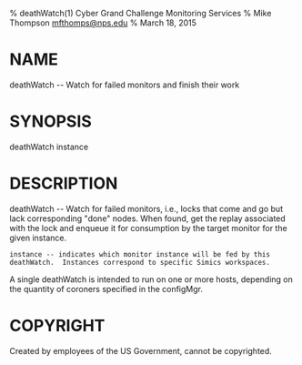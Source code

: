 % deathWatch(1) Cyber Grand Challenge Monitoring Services
% Mike Thompson <mfthomps@nps.edu>
% March 18, 2015
# NAME

deathWatch --  Watch for failed monitors and finish their work

# SYNOPSIS

deathWatch instance

# DESCRIPTION

deathWatch -- Watch for failed monitors, i.e., locks that come and go
    but lack corresponding "done" nodes.  When found, get the replay
    associated with the lock and enqueue it for consumption by
    the target monitor for the given instance.

    instance -- indicates which monitor instance will be fed by this
    deathWatch.  Instances correspond to specific Simics workspaces.

A single deathWatch is intended to run on one or more hosts, depending
on the quantity of coroners specified in the configMgr.

# COPYRIGHT
Created by employees of the US Government, cannot be copyrighted.
